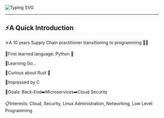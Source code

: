 ![Typing SVG](https://readme-typing-svg.demolab.com/?lines=Hello+Folks+!+I+am+afraid+the+Index+is+Full+...)

---
⚡A Quick Introduction
---
☣️A 10 years Supply Chain practitioner transitioning to programming 💪🏼

🔸First learned language: Python 🐍
  
🔸Learning Go...
  
🔸Curious about Rust 🦀
  
🔸Impressed by C
  
  
🎯Goals: Back-End➡️Microservices➡️Cloud Security

📋Interests: Cloud, Security, Linux Administration, Networking, Low Level Programming
